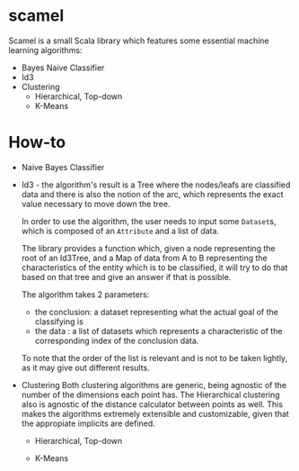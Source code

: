 # scamel
Scamel is a small Scala library which features some essential machine learning algorithms:
  - Bayes Naive Classifier 
  - Id3
  - Clustering 
    - Hierarchical, Top-down
    - K-Means
    
# How-to

- Naive Bayes Classifier

- Id3 - the algorithm's result is a Tree where the nodes/leafs are classified data and there is also the notion of the arc, which represents the exact value necessary to move down the tree.

  In order to use the algorithm, the user needs to input some `Dataset`s, which is composed of an `Attribute` and a list of data.
  
  
  The library provides a function which, given a node representing the root of an Id3Tree, and a Map of data from A to B representing the characteristics of the entity which is to be classified, it will try to do that based on that tree and give an answer if that is possible.
  
  
  The algorithm takes 2 parameters: 
    - the conclusion: a dataset representing what the actual goal of the classifying is
    - the data      : a list of datasets which represents a characteristic of the corresponding index of the conclusion data.
    
  
  To note that the order of the list is relevant and is not to be taken lightly, as it may give out different results.
  

- Clustering
  Both clustering algorithms are generic, being agnostic of the number of the dimensions each point has.
  The Hierarchical clustering also is agnostic of the distance calculator between points as well.
  This makes the algorithms extremely extensible and customizable, given that the appropiate implicits are defined.
  
  - Hierarchical, Top-down
  
  - K-Means

